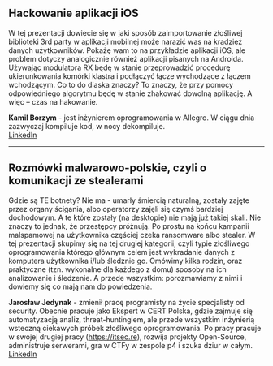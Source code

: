 ## Hackowanie aplikacji iOS

W tej prezentacji dowiecie się w jaki sposób zaimportowanie złośliwej biblioteki 3rd party w aplikacji mobilnej może
narazić was na kradzież danych użytkowników. Pokażę wam to na przykładzie aplikacji iOS, ale problem dotyczy
analogicznie również aplikacji pisanych na Androida. Używając modulatora RX będę w stanie przeprowadzić procedurę
ukierunkowania komórki klastra i podłączyć łącze wychodzące z łączem wchodzącym. Co to do diaska znaczy? To znaczy, że
przy pomocy odpowiedniego algorytmu będę w stanie zhakować dowolną aplikację. A więc – czas na hakowanie.

**Kamil Borzym** - jest inżynierem oprogramowania w Allegro. W ciągu dnia zazwyczaj kompiluje kod, w nocy dekompiluje.  
[LinkedIn](https://www.linkedin.com/in/kamil-borzym-03763473/)

---

## Rozmówki malwarowo-polskie, czyli o komunikacji ze stealerami

Gdzie są TE botnety? Nie ma - umarły śmiercią naturalną, zostały zajęte przez organy ścigania, albo operatorzy zajęli
się czymś bardziej dochodowym. A te które zostały (na desktopie) nie mają już takiej skali. Nie znaczy to jednak, że
przestępcy próżnują. Po prostu na końcu kampanii malspamowej na użytkownika częściej czeka ransomware albo stealer. W
tej prezentacji skupimy się na tej drugiej kategorii, czyli typie złośliwego oprogramowania którego głównym celem jest
wykradanie danych z komputera użytkownika i/lub śledznie go. Omówimy kilka rodzin, oraz praktyczne (tzn. wykonalne dla
każdego z domu) sposoby na ich analizowanie i śledzenie. A przede wszystkim: porozmawiamy z nimi i dowiemy się co mają
nam do powiedzenia.

**Jarosław Jedynak** - zmienił pracę programisty na życie specjalisty od security. Obecnie pracuje jako Ekspert w CERT
Polska, gdzie zajmuje się automatyzacją analiz, threat-huntingiem, ale przede wszystkim inżynierią wsteczną ciekawych
próbek złośliwego oprogramowania. Po pracy pracuje w swojej drugiej pracy (https://itsec.re), rozwija projekty
Open-Source, administruje serwerami, gra w CTFy w zespole p4 i szuka dziur w całym.  
[LinkedIn](https://www.linkedin.com/in/jaros%C5%82aw-jedynak-897a34a5/)

